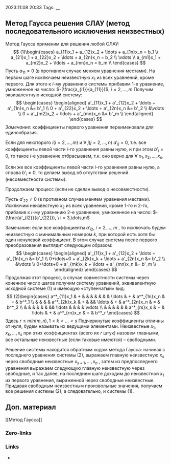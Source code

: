 2023:11:08 20:33
Tags:
__
## Метод Гаусса решения СЛАУ (метод последовательного исключения неизвестных)
Метод Гаусса применим для решения любой СЛАУ:
$$
(1)\begin{cases}  
a_{11}x_1 + a_{12}x_2 + \ldots + a_{1n}x_n = b_1 \\ 
a_{21}x_1 + a_{22}x_2 + \ldots + a_{2n}x_n = b_2 \\
\vdots \\
a_{m1}x_1 + a_{m2}x_2 + \ldots + a_{mn}x_n = b_m  \\
\end{cases}
$$
Пусть $a_{11} \neq 0$ (в противном случае меняем уравнения местами).
На первом шаге исключаем неизвестную $x_{1}$ из всех уравнений, кроме первого. Для этого к $i$-му уравнению системы прибавим 1-е уравнение, умноженное на число:
$-(\frac{a_{i1}}{a_{11}})$, $i = 2,\dots,m$ 
Получим эквивалентную исходной систему:
$$
\begin{cases}
\begin{aligned}
a'_{11}x_1 + a'_{12}x_2 + \ldots + a'_{1n}x_n &= b'_1 \\
0 + a'_{22}x_2 + \ldots + a'_{2n}x_n &= b'_2 \\
&\vdots \\
0 + a'_{m2}x_2 + \ldots + a'_{mn}x_n &= b'_m \\
\end{aligned}
\end{cases}
$$
*Замечание*: коэффициенты первого уравнения переименовали для единообразия.

Если для некоторого $i(i=2,\dots,m)$ и $\forall\ j(j=2,\dots,n)$ $a'_{ij} = 0$, т.е. все коэффициенты левой части $i$-го уравнения равны нулю, и при этом $b'_{i}=0$, то такое $i$-е уравнение отбрасываем, т.к. оно верно для $\forall\ x_{1}, x_{2}, \dots, x_{n}$.

Если же все коэффициенты левой части $i$-го уравнения равны нулю, а справа $b'_{i} \neq 0$, то делаем вывод об отсутствии решений (несовместности системы).

Продолжаем процесс (если не сделан вывод о несовместности).

Пусть $a'_{22} \neq 0$ (в противном случае меняем уравнения местами). Исключим
неизвестную $x_{2}$ из всех уравнений, кроме 1-го и 2-го, прибавив к $i$-му уравнению 2-е уравнение, умноженное на число:
$-(\frac{a'_{i2}}{a'_{22}}), \ i = 3,\dots,m$ 

Замечание: если все коэффициенты $a'_{i2},\ i=2,\dots,m$ ,  то исключать будем
неизвестную с минимальным номером $k$, при которой есть хотя бы один ненулевой коэффициент. В этом случае система после первого преобразования выглядит следующим образом:
$$
\begin{cases}
\begin{aligned}
a'_{11}x_1 + a'_{12}x_2 + \ldots + a'_{1n}x_n &= b'_1 \\
0+\dots+0 + a'_{2k}x_k + \ldots + a'_{2n}x_n &= b'_2 \\
&\vdots \\
0+\dots+0 + a'_{mk}x_k + \ldots + a'_{mn}x_n &= b'_m \\
\end{aligned}
\end{cases}
$$
Продолжая этот процесс, в случае совместности системы через конечное число шагов получим систему уравнений, эквивалентную исходной системе (1) и имеющую «ступенчатый» вид:
$$
(2)\begin{cases}
a^*_{11}x_1 & + & &  &  &  &  &  & \ldots & + & a^*_{1n}x_n & = & b^*_1 \\
& &  &  & a^*_{2k}x_k & + & && \ldots & + & a^*_{2n}x_n & = & b^*_2 \\
& & & &  & & && \ldots & & &  & \vdots \\
& & & & & &  a^*_{rs}x_s & + & \ldots & + & a^*_{rn}x_n & = & b^*_r
\end{cases}
$$
Здесь $r \leq min(m,n), 1 <k<\dots<s$ Подчеркнутые коэффициенты отличны от нуля, будем называть их ведущими элементами. Неизвестные $x_{1}, x_{k}, \dots, x_{s}$ при этих коэффициентах (всего их $r$ штук) назовем главными, все остальные неизвестные (если таковые имеются) – свободными.

Решение системы находится обратным ходом метода Гаусса: начиная с последнего уравнения системы (2), выражаем главную неизвестную $x_{s}$ через свободные неизвестные $x_{s+1}, \dots, x_{n}$ , затем из предпоследнего уравнения выражаем следующую главную неизвестную через свободные, и так далее, на последнем шаге доходим до неизвестной $x_{1}$ из первого уравнения, выраженной через свободные неизвестные.
Придавая свободным неизвестным произвольные значения, получаем все решения системы (2), а следовательно, и системы (1).

## Доп. материал
[[Метод Гаусса]]
### Zero-links

### Links
-